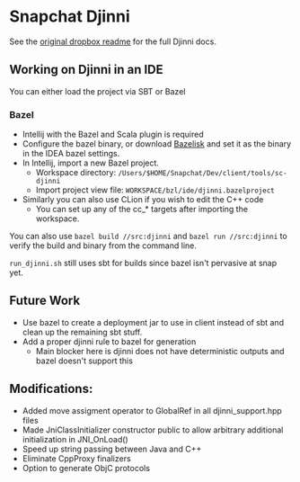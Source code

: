 # Snapchat Djinni

See the [original dropbox readme](README.dropbox.md) for the full Djinni docs.

## Working on Djinni in an IDE

You can either load the project via SBT or Bazel

### Bazel

- Intellij with the Bazel and Scala plugin is required
- Configure the bazel binary, or download [Bazelisk](https://github.com/bazelbuild/bazelisk)
  and set it as the binary in the IDEA bazel settings.
- In Intellij, import a new Bazel project.
    - Workspace directory: `/Users/$HOME/Snapchat/Dev/client/tools/sc-djinni`
    - Import project view file: `WORKSPACE/bzl/ide/djinni.bazelproject`
- Similarly you can also use CLion if you wish to edit the C++ code
    - You can set up any of the cc_* targets after importing the workspace.

You can also use `bazel build //src:djinni` and `bazel run //src:djinni` to verify the build and binary from the command line.

`run_djinni.sh` still uses sbt for builds since bazel isn't pervasive at snap yet.

## Future Work

- Use bazel to create a deployment jar to use in client instead of sbt and clean up the remaining sbt stuff.
- Add a proper djinni rule to bazel for generation
  - Main blocker here is djinni does not have deterministic outputs and bazel doesn't support this


## Modifications:

 - Added move assigment operator to GlobalRef in all djinni_support.hpp files
 - Made JniClassInitializer constructor public to allow arbitrary additional initialization in JNI_OnLoad()
 - Speed up string passing between Java and C++
 - Eliminate CppProxy finalizers
 - Option to generate ObjC protocols
